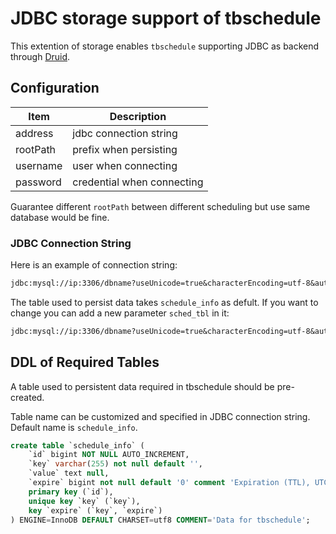# JDBC storage support of tbschedule

This extention of storage enables `tbschedule` supporting JDBC as backend through [Druid](https://github.com/alibaba/druid).

## Configuration

Item | Description
--- | ---
address | jdbc connection string
rootPath | prefix when persisting
username | user when connecting
password | credential when connecting

Guarantee different `rootPath` between different scheduling but use same database
would be fine.

### JDBC Connection String

Here is an example of connection string:

```txt
jdbc:mysql://ip:3306/dbname?useUnicode=true&characterEncoding=utf-8&autoReconnect=true&tinyInt1isBit=false
```

The table used to persist data takes `schedule_info` as defult. If you want to change
you can add a new parameter `sched_tbl` in it:

```txt
jdbc:mysql://ip:3306/dbname?useUnicode=true&characterEncoding=utf-8&autoReconnect=true&tinyInt1isBit=false&sched_tbl=new_table
```

## DDL of Required Tables

A table used to persistent data required in tbschedule should be pre-created.

Table name can be customized and specified in JDBC connection string. Default name is 
`schedule_info`.

```sql
create table `schedule_info` (
    `id` bigint NOT NULL AUTO_INCREMENT,
    `key` varchar(255) not null default '',
    `value` text null,
    `expire` bigint not null default '0' comment 'Expiration (TTL), UTC timestamp, in second',
    primary key (`id`),
    unique key `key` (`key`),
    key `expire` (`key`, `expire`)
) ENGINE=InnoDB DEFAULT CHARSET=utf8 COMMENT='Data for tbschedule';
```
